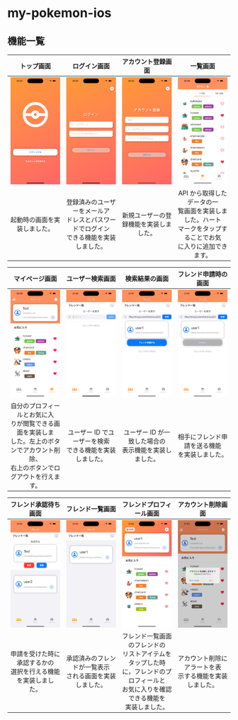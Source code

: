 # my-pokemon-ios

## 機能一覧

|                  トップ画面                  |                                        ログイン画面                                        |                      アカウント登録画面                      |                                                       一覧画面                                                       |
| :------------------------------------------: | :----------------------------------------------------------------------------------------: | :----------------------------------------------------------: | :------------------------------------------------------------------------------------------------------------------: |
| ![トップ画面](/readme_images/トップ画面.png) |                      ![ログイン画面](/readme_images/ログイン画面.png)                      | ![アカウント登録画面](/readme_images/アカウント登録画面.png) |                                       ![一覧画面](/readme_images/一覧画面.png)                                       |
|         起動時の画面を実装しました。         | 登録済みのユーザーをメールア<br>ドレスとパスワードでログイン<br>できる機能を実装しました。 |            新規ユーザーの登録機能を実装しました。            | API から取得したデータの一<br>覧画面を実装しました。ハート<br>マークをタップすることでお気<br>に入りに追加できます。 |

|                                                                マイページ画面                                                                |                      ユーザー検索画面                      |                      検索結果の画面                      |                フレンド申請時の画面                |
| :------------------------------------------------------------------------------------------------------------------------------------------: | :--------------------------------------------------------: | :------------------------------------------------------: | :------------------------------------------------: |
|                                             ![マイページ画面](/readme_images/マイページ画面.png)                                             |  ![ユーザー検索画面](/readme_images/ユーザー検索画面.png)  |   ![該当ユーザー画像](/readme_images/該当ユーザー.png)   | ![フレンド申請時](/readme_images/フレンド申請.png) |
| 自分のプロフィールとお気に入<br>りが閲覧できる画面を実装しま<br>した。左上のボタンでアカウント削除、<br>右上のボタンでログアウトを行えます。 | ユーザー ID でユーザーを検索<br>できる機能を実装しました。 | ユーザー ID が一致した場合の<br>表示機能を実装しました。 |  相手にフレンド申請を送る機能<br>を実装しました。  |

|                         フレンド承認待ち画面                         |                      フレンド一覧画面                      |                                                            フレンドプロフィール画面                                                            |                          アカウント削除画面                          |
| :------------------------------------------------------------------: | :--------------------------------------------------------: | :--------------------------------------------------------------------------------------------------------------------------------------------: | :------------------------------------------------------------------: |
|     ![フレンド承認待ち画面](/readme_images/フレンド承認待ち.png)     |    ![フレンド一覧画面](/readme_images/フレンド画面.png)    |                                    ![フレンドプロフィール画面](/readme_images/フレンドプロフィール画面.png)                                    | ![アカウント削除時のアラート画像](/readme_images/アカウント削除.png) |
| 申請を受けた時に承認するかの<br>選択を行える機能を実装しまし<br>た。 | 承認済みのフレンドが一覧表示<br>される画面を実装しました。 | フレンド一覧画面のフレンドの<br>リストアイテムをタップした時<br>に，フレンドのプロフィールと<br>お気に入りを確認できる機能を<br>実装しました。 |      アカウント削除にアラートを表<br>示する機能を実装しました。      |
